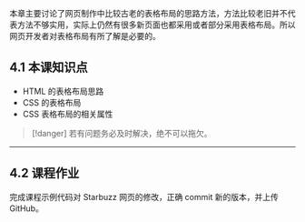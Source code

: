 本章主要讨论了网页制作中比较古老的表格布局的思路方法，方法比较老旧并不代表方法不够实用，实际上仍然有很多新页面也都采用或者部分采用表格布局。所以网页开发者对表格布局有所了解是必要的。

## 4.1 本课知识点

* HTML 的表格布局思路
* CSS 的表格布局
* CSS 表格布局的相关属性


>[!danger]
> 若有问题务必及时解决，绝不可以拖欠。

___
## 4.2 课程作业

完成课程示例代码对 Starbuzz 网页的修改，正确 commit 新的版本，并上传 GitHub。